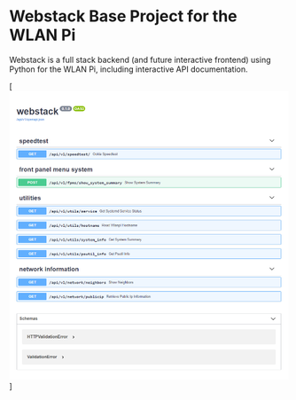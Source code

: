# Webstack Base Project for the WLAN Pi

Webstack is a full stack backend (and future interactive frontend) using Python for the WLAN Pi, including interactive API documentation.

[![API docs](img/docs.png)]